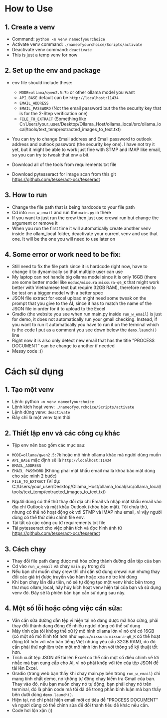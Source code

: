 # How to Use

## 1. Create a venv
- Command: `python -m venv nameofyourchoice`
- Activate venv command: `./nameofyourchoice/Scripts/activate`
- Deactivate venv command: `deactivate`
- This is just a temp venv for now




## 2. Set up the env and package
- env file should include these:
    + `MODE=ollama/qwen2.5:7b` or other ollama model you want            
    + `API_BASE`     default can be `http://localhost:11434`
    + `EMAIL_ADDRESS`
    + `EMAIL_PASSWORD` (Not the email password but the the security key that is for the 2-Step verification one)
    + `FILE_TO_EXTRACT` (Something like C:/Users/your_user/Desktop/Ollama_Host/ollama_local/src/ollama_local/tools/text_temp/extracted_images_to_text.txt)

- You can try to change Email address and Email password to outlook address and outlook password (the security key one). I have not try it yet, but it might be able to work just fine with STMP and IMAP like email, so you can try to tweak that env a bit.
- Download all of the tools from requirements.txt file
- Download pytesseract for image scan from this git https://github.com/tesseract-ocr/tesseract


## 3. How to run
- Change the file path that is being hardcode to your file path
- Cd into `run_w_email` and run the `main.py` in there
- If you want to just run the crew then just use crewai run but change the argument or remove it
- When you run the first time it will automatically create another venv inside the ollam_local folder, deactivate your current venv and use that one. It will be the one you will need to use later on





## 4. Some error or work need to be fix:
- Still need to fix the file path since it is hardcode right now, have to change it to dynamically so that multiple user can use
- My laptop can not handle big ollama model since it is only 16GB (there are some better model like `nqduc/mixsura:mixsura-q6_K` that might work better with Vietnamese text but require 32GB RAM), therefore need to be test on a bigger model with a better spec
- JSON file extract for excel upload might need some tweak on the prompt that you give to the AI, since it has to match the name of the JSON file in order for it to upload to the Excel
- Gradio (the website you see when run main.py inside `run_w_email`) is just for demo, it does not automatically run your gmail checking. Instead, if you want to run it automatically you have to run it on the terminal which is the code I put as a comment you see down below the `demo.launch()` line
- Right now it is also only detect new email that has the title "PROCESS DOCUMENT" can be change to another if needed
- Messy code :))








# Cách sử dụng

## 1. Tạo một venv
- Lệnh: python `-m venv nameofyourchoice`
- Lệnh kích hoạt venv: `./nameofyourchoice/Scripts/activate`
- Lệnh dừng venv: `deactivate`
- Đây chỉ là một venv tạm thời

## 2. Thiết lập env và các công cụ khác
- Tệp env nên bao gồm các mục sau:
+ `MODE=ollama/qwen2.5:7b` hoặc mô hình ollama khác mà người dùng muốn
+ `API_BASE` mặc định sẽ là `http://localhost:11434`
+ `EMAIL_ADDRESS`
+ `EMAIL_PASSWORD` (Không phải mật khẩu email mà là khóa bảo mật dùng cho xác minh 2 bước)
+ `FILE_TO_EXTRACT` (Ví dụ: C:/Users/your_user/Desktop/Ollama_Host/ollama_local/src/ollama_local/tools/text_temp/extracted_images_to_text.txt)

- Người dùng có thể thử thay đổi địa chỉ Email và nhập mật khẩu email vào địa chỉ Outlook và mật khẩu Outlook (khóa bảo mật). Tôi chưa thử, nhưng có thể nó hoạt động ok với STMP và IMAP như email, vì vậy người dùng có thể thử điều chỉnh file env.
- Tải tất cả các công cụ từ requirements.txt file 
- Tải pytesseract cho việc phân tích và đọc hình ảnh từ https://github.com/tesseract-ocr/tesseract

## 3. Cách chạy
- Thay đổi file path đang được mã hóa cứng thành đường dẫn tệp của bạn
- Cd vào `run_w_email` và chạy `main.py` trong đó
- Nếu bạn chỉ muốn chạy crew thì chỉ cần sử dụng crewai run nhưng thay đổi các giá trị được truyền vào hàm hoặc xóa nó trc khi dùng
- Khi bạn chạy lần đầu tiên, nó sẽ tự động tạo một venv khác bên trong thư mục ollam_local, hãy hủy kích hoạt venv hiện tại của bạn và sử dụng venv đó. Đây sẽ là phiên bản bạn cần sử dụng sau này.

## 4. Một số lỗi hoặc công việc cần sửa:
- Vẫn cần sửa đường dẫn tệp vì hiện tại nó đang được mã hóa cứng, phải thay đổi thành dạng động để nhiều người dùng có thể sử dụng.
- Máy tính của tôi không thể xử lý mô hình ollama lớn vì nó chỉ có 16GB (có một số mô hình tốt hơn như `nqduc/mixsura:mixsura-q6_K` có thể hoạt động tốt hơn với văn bản tiếng Việt nhưng yêu cầu 32GB RAM), do đó cần phải thử nghiệm trên một mô hình lớn hơn với thông số kỹ thuật tốt hơn.
- Trích xuất tệp JSON để tải lên Excel có thể cần một số điều chỉnh về lời nhắc mà bạn cung cấp cho AI, vì nó phải khớp với tên của tệp JSON để tải lên Excel.
- Gradio (trang web bạn thấy khi chạy main.py bên trong `run_w_email`) chỉ mang tính chất demo, nó không tự động chạy kiểm tra Gmail của bạn. Thay vào đó, nếu bạn muốn chạy nó tự động, bạn phải chạy nó trên terminal, đó là phần code mà tôi đã để trong phần bình luận mà bạn thấy bên dưới dòng `demo.launch()`.
- Hiện tại, nó chỉ phát hiện email mới có tiêu đề "PROCESS DOCUMENT" và người dùng có thể chỉnh sửa để đổi thành tiêu đề khác nếu cần.
- Code hơi lộn xộn :))



